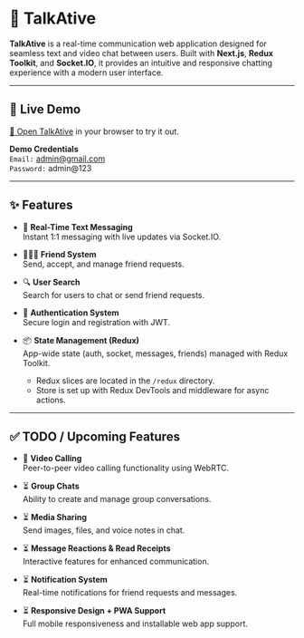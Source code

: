 # 💬 TalkAtive

**TalkAtive** is a real-time communication web application designed for seamless text and video chat between users. Built with **Next.js**, **Redux Toolkit**, and **Socket.IO**, it provides an intuitive and responsive chatting experience with a modern user interface.

---

## 🚀 Live Demo

[🔗 Open TalkAtive](http://talkative.vercel.app) in your browser to try it out.

**Demo Credentials**  
`Email:` admin@gmail.com  
`Password:` admin@123

---

## ✨ Features

- 💬 **Real-Time Text Messaging**  
  Instant 1:1 messaging with live updates via Socket.IO.

- 🧑‍🤝‍🧑 **Friend System**  
  Send, accept, and manage friend requests.

- 🔍 **User Search**  
  Search for users to chat or send friend requests.

- 🔐 **Authentication System**  
  Secure login and registration with JWT.

- 📦 **State Management (Redux)**  
  App-wide state (auth, socket, messages, friends) managed with Redux Toolkit.

  - Redux slices are located in the `/redux` directory.  
  - Store is set up with Redux DevTools and middleware for async actions.

---

## ✅ TODO / Upcoming Features

- 🎥 **Video Calling**  
  Peer-to-peer video calling functionality using WebRTC.

- ⏳ **Group Chats**  
  Ability to create and manage group conversations.

- ⏳ **Media Sharing**  
  Send images, files, and voice notes in chat.

- ⏳ **Message Reactions & Read Receipts**  
  Interactive features for enhanced communication.

- ⏳ **Notification System**  
  Real-time notifications for friend requests and messages.

- ⏳ **Responsive Design + PWA Support**  
  Full mobile responsiveness and installable web app support.
